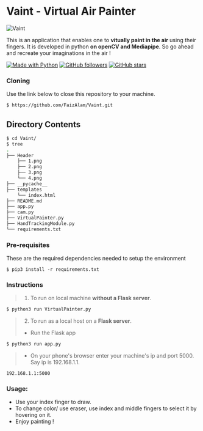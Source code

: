 # Vaint - Virtual Air Painter

![Vaint](https://socialify.git.ci/FaizAlam/Vaint/image?description=1&descriptionEditable=Virtual%20Air%20Painter&font=Inter&forks=1&language=1&name=1&owner=1&pattern=Plus&stargazers=1&theme=Light)

This is an application that enables one to **vitually paint in the air** using their fingers. It is developed in python **on openCV and Mediapipe**.
So go ahead and recreate your imaginations in the air !


[![Made with Python](https://img.shields.io/badge/Made%20with%20-Python-red?style=for-the-badge&logo=python)](http://www.python.org/)
[![GitHub followers](https://img.shields.io/github/followers/FaizAlam?label=Follow&style=social)](https://github.com/FaizAlam?tab=followers) [![GitHub stars](https://img.shields.io/github/stars/FaizAlam/Vaint?color=red&style=flat-square)](https://github.com/FaizAlam/Vaint/stargazers)
### Cloning
Use the link below to close this repository to your machine.
```bash
$ https://github.com/FaizAlam/Vaint.git
```
## Directory Contents
```bash
$ cd Vaint/
$ tree
.
├── Header
    ├── 1.png
    ├── 2.png
    ├── 3.png
    └── 4.png    
├── __pycache__
├── templates
    └── index.html
├── README.md
├── app.py
├── cam.py
├── VirtualPainter.py
├── HandTrackingModule.py
└── requirements.txt


```

### Pre-requisites
These are the required dependencies needed to setup the environment
```
$ pip3 install -r requirements.txt
```
### Instructions
> 1. To run on local machine **without a Flask server**.
```bash
$ python3 run VirtualPainter.py
```
> 2. To run as a local host on a **Flask server**.
>- Run the Flask app
```bash
$ python3 run app.py
```
>- On your phone's browser enter your machine's ip and port 5000. Say ip is 192.168.1.1.
```
192.168.1.1:5000
```

### Usage:
- Use your index finger to draw.
- To change color/ use eraser, use index and middle fingers to select it by hovering on it.
- Enjoy painting !








